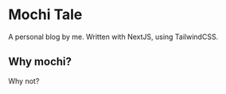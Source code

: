 # Mochi Tale

A personal blog by me. Written with NextJS, using TailwindCSS.

## Why mochi?

Why not?
